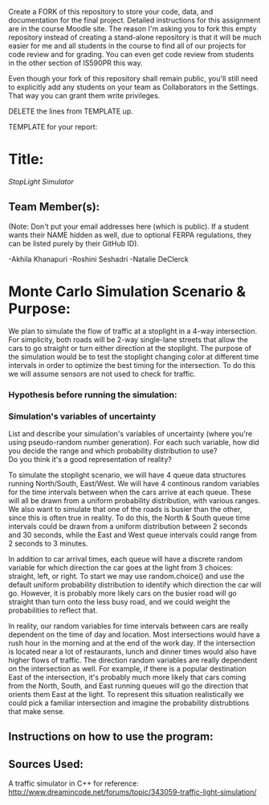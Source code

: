 Create a FORK of this repository to store your code, data, and documentation for the final project. Detailed instructions for this assignment are in the course Moodle site.  The reason I'm asking you to fork this empty repository instead of creating a stand-alone repository is that it will be much easier for me and all students in the course to find all of our projects for code review and for grading. You can even get code review from students in the other section of IS590PR this way.

Even though your fork of this repository shall remain public, you'll still need to explicitly add any students on your team as Collaborators in the Settings. That way you can grant them write privileges.

DELETE the lines from TEMPLATE up.

TEMPLATE for your report:

# Title: 
_StopLight Simulator_

## Team Member(s):
(Note: Don't put your email addresses here (which is public).  If a student wants their NAME hidden as well, due to optional FERPA regulations, they can be listed purely by their GitHub ID).

-Akhila Khanapuri
-Roshini Seshadri
-Natalie DeClerck

# Monte Carlo Simulation Scenario & Purpose:
We plan to simulate the flow of traffic at a stoplight in a 4-way intersection. For simplicity, both roads will be 2-way single-lane streets that allow the cars to go straight or turn either direction at the stoplight.
The purpose of the simulation would be to test the stoplight changing color at different time intervals in order to optimize the best timing for the intersection. To do this we will assume sensors are not used to check for traffic. 

### Hypothesis before running the simulation:



### Simulation's variables of uncertainty
List and describe your simulation's variables of uncertainty (where you're using pseudo-random number generation). 
For each such variable, how did you decide the range and which probability distribution to use?  
Do you think it's a good representation of reality?

To simulate the stoplight scenario, we will have 4 queue data structures running North/South, East/West.
We will have 4 continous random variables for the time intervals between when the cars arrive at each queue. These will all be drawn from a uniform probability distribution, with various ranges.
We also want to simulate that one of the roads is busier than the other, since this is often true in reality. To do this, the North & South queue time intervals could be drawn from a uniform distribution between 2 seconds and 30 seconds, while the East and West queue intervals could range from 2 seconds to 3 minutes.

In addition to car arrival times, each queue will have a discrete random variable for which direction the car goes at the light from 3 choices: straight, left, or right. To start we may use random.choice() and use the default uniform probability distribution to identify which direction the car will go. However, it is probably more likely cars on the busier road will go straight than turn onto the less busy road, and we could weight the probabilities to reflect that.

In reality, our random variables for time intervals between cars are really dependent on the time of day and location. Most intersections would have a rush hour in the morning and at the end of the work day. If the intersection is located near a lot of restaurants, lunch and dinner times would also have higher flows of traffic. The direction random variables are really dependent on the intersection as well. For example, if there is a popular destination East of the intersection, it's probably much more likely that cars coming from the North, South, and East running queues will go the direction that orients them East at the light. To represent this situation realistically we could pick a familiar intersection and imagine the probability distrubtions that make sense.


## Instructions on how to use the program:


## Sources Used:

A traffic simulator in C++ for reference:
<http://www.dreamincode.net/forums/topic/343059-traffic-light-simulation/>
